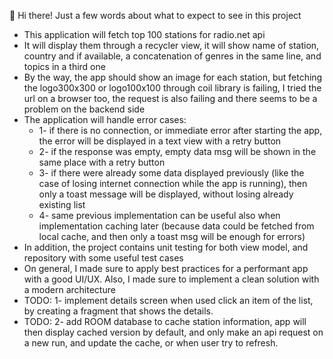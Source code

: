 👋 Hi there! Just a few words about what to expect to see in this project

* This application will fetch top 100 stations for radio.net api
* It will display them through a recycler view, it will show name of station, country and if available, a concatenation of genres in the same line, and topics in a third one
* By the way, the app should show an image for each station, but fetching the logo300x300 or logo100x100 through coil library is failing, I tried the url on a browser too, the request is also failing and there seems to be a problem on the backend side
* The application will handle error cases: 
  * 1- if there is no connection, or immediate error after starting the app, the error will be displayed in a text view with a retry button
  * 2- if the response was empty, empty data msg will be shown in the same place with a retry button
  * 3- if there were already some data displayed previously (like the case of losing internet connection while the app is running), then only a toast message will be displayed, without losing already existing list
  * 4- same previous implementation can be useful also when implementation caching later (because data could be fetched from local cache, and then only a toast msg will be enough for errors)
* In addition, the project contains unit testing for both view model, and repository with some useful test cases
* On general, I made sure to apply best practices for a performant app with a good UI/UX. Also, I made sure to implement a clean solution with a modern architecture
* TODO: 1- implement details screen when used click an item of the list, by creating a fragment that shows the details.
* TODO: 2- add ROOM database to cache station information, app will then display cached version by default, and only make an api request on a new run, and update the cache, or when user try to refresh.